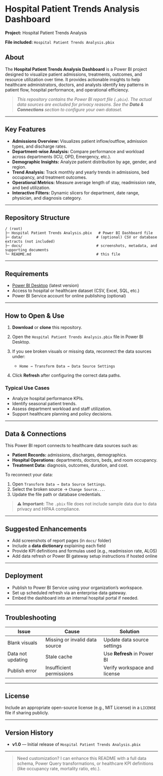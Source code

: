 # Hospital Patient Trends Analysis Dashboard

**Project:** Hospital Patient Trends Analysis

**File included:** `Hospital Patient Trends Analysis.pbix`

## About

The **Hospital Patient Trends Analysis Dashboard** is a Power BI project designed to visualize patient admissions, treatments, outcomes, and resource utilization over time. It provides actionable insights to help healthcare administrators, doctors, and analysts identify key patterns in patient flow, hospital performance, and operational efficiency.

> *This repository contains the Power BI report file (`.pbix`). The actual data sources are excluded for privacy reasons. See the **Data & Connections** section to configure your own dataset.*

---

## Key Features

* **Admissions Overview:** Visualizes patient inflow/outflow, admission types, and discharge rates.
* **Department-wise Analysis:** Compare performance and workload across departments (ICU, OPD, Emergency, etc.).
* **Demographic Insights:** Analyze patient distribution by age, gender, and region.
* **Trend Analysis:** Track monthly and yearly trends in admissions, bed occupancy, and treatment outcomes.
* **Operational Metrics:** Measure average length of stay, readmission rate, and bed utilization.
* **Interactive Filters:** Dynamic slicers for department, date range, physician, and diagnosis category.

---

## Repository Structure

```
/ (root)
├─ Hospital Patient Trends Analysis.pbix   # Power BI Dashboard file
├─ data/                                  # (optional) CSV or database extracts (not included)
├─ docs/                                  # screenshots, metadata, and supporting documents
└─ README.md                              # this file
```

---

## Requirements

* [Power BI Desktop](https://powerbi.microsoft.com/) (latest version)
* Access to hospital or healthcare dataset (CSV, Excel, SQL, etc.)
* Power BI Service account for online publishing (optional)

---

## How to Open & Use

1. **Download** or **clone** this repository.
2. Open the `Hospital Patient Trends Analysis.pbix` file in Power BI Desktop.
3. If you see broken visuals or missing data, reconnect the data sources under:

   * `Home → Transform Data → Data Source Settings`
4. Click **Refresh** after configuring the correct data paths.

### Typical Use Cases

* Analyze hospital performance KPIs.
* Identify seasonal patient trends.
* Assess department workload and staff utilization.
* Support healthcare planning and policy decisions.

---

## Data & Connections

This Power BI report connects to healthcare data sources such as:

* **Patient Records:** admissions, discharges, demographics.
* **Hospital Operations:** departments, doctors, beds, and room occupancy.
* **Treatment Data:** diagnosis, outcomes, duration, and cost.

To reconnect your data:

1. Open `Transform Data → Data Source Settings`.
2. Select the broken source → `Change Source...`.
3. Update the file path or database credentials.

> ⚠️ **Important:** The `.pbix` file does not include sample data due to data privacy and HIPAA compliance.

---

## Suggested Enhancements

* Add screenshots of report pages (in `docs/` folder)
* Include a **data dictionary** explaining each field
* Provide KPI definitions and formulas used (e.g., readmission rate, ALOS)
* Add data refresh or Power BI gateway setup instructions if hosted online

---

## Deployment

* Publish to Power BI Service using your organization’s workspace.
* Set up scheduled refresh via an enterprise data gateway.
* Embed the dashboard into an internal hospital portal if needed.

---

## Troubleshooting

| Issue             | Cause                          | Solution                     |
| ----------------- | ------------------------------ | ---------------------------- |
| Blank visuals     | Missing or invalid data source | Update data source settings  |
| Data not updating | Stale cache                    | Use **Refresh** in Power BI  |
| Publish error     | Insufficient permissions       | Verify workspace and license |

---

## License

Include an appropriate open-source license (e.g., MIT License) in a `LICENSE` file if sharing publicly.

---



## Version History

* **v1.0** — Initial release of `Hospital Patient Trends Analysis.pbix`

---

> Need customization? I can enhance this README with a full data schema, Power Query transformations, or healthcare KPI definitions (like occupancy rate, mortality ratio, etc.).
